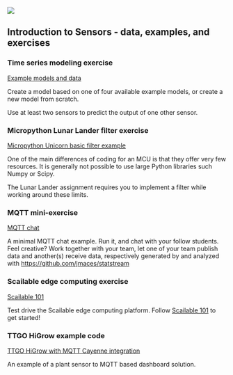 ![](images/sensor.png)

## Introduction to Sensors - data, examples, and exercises

### Time series modeling exercise

[Example models and data](30mhz)

Create a model based on one of four available example models, or create a new model from scratch. 

Use at least two sensors to predict the output of one other sensor.

### Micropython Lunar Lander filter exercise

[Micropython Unicorn basic filter example](micropython)

One of the main differences of coding for an MCU is that they offer very few resources. It is generally not possible to use large Python libraries such Numpy or Scipy.

The Lunar Lander assignment requires you to implement a filter while working around these limits.

### MQTT mini-exercise

[MQTT chat](mqtt)

A minimal MQTT chat example. Run it, and chat with your follow students. Feel creative? Work together with your team, let one of your team publish data and another(s) receive data, respectively generated by and analyzed with https://github.com/jmaces/statstream

### Scailable edge computing exercise

[Scailable 101](https://github.com/scailable/sclbl-tutorials/blob/master/sclbl-101-getting-started/README.md)

Test drive the Scailable edge computing platform. Follow [Scailable 101](https://github.com/scailable/sclbl-tutorials/blob/master/sclbl-101-getting-started/README.md) to get started! 

### TTGO HiGrow example code

[TTGO HiGrow with MQTT Cayenne integration](higrow)

An example of a plant sensor to MQTT based dashboard solution. 



